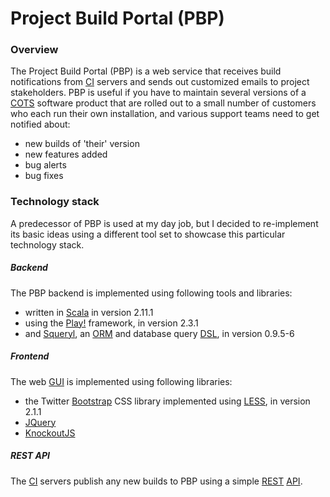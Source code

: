 # Project Build Portal (PBP)

### Overview

The Project Build Portal (PBP) is a web service that receives build notifications from [CI] servers and sends out customized emails to project stakeholders. PBP is useful if you have to maintain several versions of a [COTS] software product that are rolled out to a small number of customers who each run their own installation, and various support teams need to get notified about:

- new builds of 'their' version
- new features added
- bug alerts
- bug fixes

### Technology stack

A predecessor of PBP is used at my day job, but I decided to re-implement its basic ideas using a different tool set to showcase this particular technology stack.

##### Backend

The PBP backend is implemented using following tools and libraries:

* written in [Scala] in version 2.11.1
* using the [Play!] framework, in version 2.3.1
* and [Squeryl], an [ORM] and database query [DSL], in version 0.9.5-6

##### Frontend

The web [GUI] is implemented using following libraries:

* the Twitter [Bootstrap] CSS library implemented using [LESS], in version 2.1.1
* [JQuery]
* [KnockoutJS]

##### REST API

The [CI] servers publish any new builds to PBP using a simple [REST][] [API].

[API]:  http://en.wikipedia.org/wiki/Api
[CI]:   http://en.wikipedia.org/wiki/Continuous_integration
[COTS]: http://en.wikipedia.org/wiki/Commercial_off-the-shelf
[DSL]:  http://en.wikipedia.org/wiki/Domain-specific_language
[GUI]:  http://en.wikipedia.org/wiki/GUI
[ORM]:  http://en.wikipedia.org/wiki/Object-relational_mapping
[REST]: http://en.wikipedia.org/wiki/Representational_state_transfer

[Bootstrap]: http://getbootstrap.com/
[JQuery]:  http://jquery.com/
[KnockoutJS]: http://knockoutjs.com/
[LESS]:    http://lesscss.org/
[Play!]:   http://www.playframework.com
[Scala]:   http://www.scala-lang.org
[Squeryl]: http://squeryl.org
